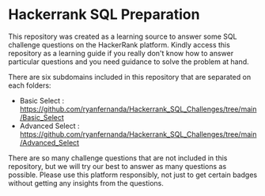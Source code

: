 # Hackerrank SQL Preparation

This repository was created as a learning source to answer some SQL challenge questions on the HackerRank platform. Kindly access this repository as a learning guide if you really don't know how to answer particular questions and you need guidance to solve the problem at hand. 

There are six subdomains included in this repository that are separated on each folders:
- Basic Select : https://github.com/ryanfernanda/Hackerrank_SQL_Challenges/tree/main/Basic_Select
- Advanced Select : https://github.com/ryanfernanda/Hackerrank_SQL_Challenges/tree/main/Advanced_Select

There are so many challenge questions that are not included in this repository, but we will try our best to answer as many questions as possible. Please use this platform responsibly, not just to get certain badges without getting any insights from the questions.
